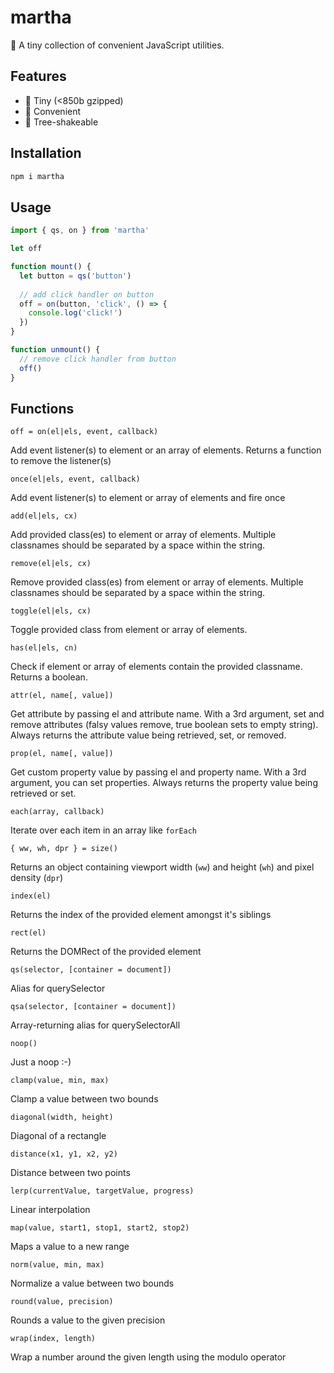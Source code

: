 # martha

🍑 A tiny collection of convenient JavaScript utilities.

## Features

- 🔬 Tiny (<850b gzipped)
- 🚕 Convenient
- 🌲 Tree-shakeable

## Installation

```sh
npm i martha
```

## Usage

```js
import { qs, on } from 'martha'

let off

function mount() {
  let button = qs('button')
  
  // add click handler on button
  off = on(button, 'click', () => {
    console.log('click!')
  })
}

function unmount() {
  // remove click handler from button
  off()
}
```

## Functions

`off = on(el|els, event, callback)`

Add event listener(s) to element or an array of elements. Returns a function to remove the listener(s)

`once(el|els, event, callback)`

Add event listener(s) to element or array of elements and fire once

`add(el|els, cx)`

Add provided class(es) to element or array of elements. Multiple classnames should be separated by a space within the string.

`remove(el|els, cx)`

Remove provided class(es) from element or array of elements. Multiple classnames should be separated by a space within the string.

`toggle(el|els, cx)`

Toggle provided class from element or array of elements. 

`has(el|els, cn)`

Check if element or array of elements contain the provided classname. Returns a boolean.

`attr(el, name[, value])`

Get attribute by passing el and attribute name. With a 3rd argument, set and remove attributes (falsy values remove, true boolean sets to empty string). Always returns the attribute value being retrieved, set, or removed.

`prop(el, name[, value])`

Get custom property value by passing el and property name. With a 3rd argument, you can set properties. Always returns the property value being retrieved or set.

`each(array, callback)`

Iterate over each item in an array like `forEach`

`{ ww, wh, dpr } = size()`

Returns an object containing viewport width (`ww`) and height (`wh`) and pixel density (`dpr`)

`index(el)`

Returns the index of the provided element amongst it's siblings

`rect(el)`

Returns the DOMRect of the provided element

`qs(selector, [container = document])`

Alias for querySelector

`qsa(selector, [container = document])`

Array-returning alias for querySelectorAll

`noop()`

Just a noop :-)

`clamp(value, min, max)`

Clamp a value between two bounds

`diagonal(width, height)`

Diagonal of a rectangle

`distance(x1, y1, x2, y2)`

Distance between two points

`lerp(currentValue, targetValue, progress)`

Linear interpolation

`map(value, start1, stop1, start2, stop2)`

Maps a value to a new range

`norm(value, min, max)`

Normalize a value between two bounds

`round(value, precision)`

Rounds a value to the given precision

`wrap(index, length)`

Wrap a number around the given length using the modulo operator